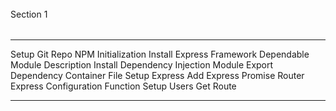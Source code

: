 ######
Section 1
######
******************************************************************
Setup Git Repo
NPM Initialization
Install Express Framework
Dependable Module Description
Install Dependency Injection Module
Export Dependency Container File
Setup Express
Add Express Promise Router
Express Configuration Function
Setup Users Get Route
*******************************************************************

